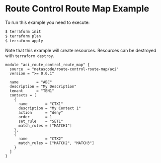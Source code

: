 <!-- BEGIN_TF_DOCS -->
# Route Control Route Map Example

To run this example you need to execute:

```bash
$ terraform init
$ terraform plan
$ terraform apply
```

Note that this example will create resources. Resources can be destroyed with `terraform destroy`.

```hcl
module "aci_route_control_route_map" {
  source  = "netascode/route-control-route-map/aci"
  version = ">= 0.0.1"

  name        = "ABC"
  description = "My Description"
  tenant      = "TEN1"
  contexts = [
    {
      name        = "CTX1"
      description = "My Context 1"
      action      = "deny"
      order       = 1
      set_rule    = "SET1"
      match_rules = ["MATCH1"]
    },
    {
      name        = "CTX2"
      match_rules = ["MATCH2", "MATCH3"]
    }
  ]
}
```
<!-- END_TF_DOCS -->